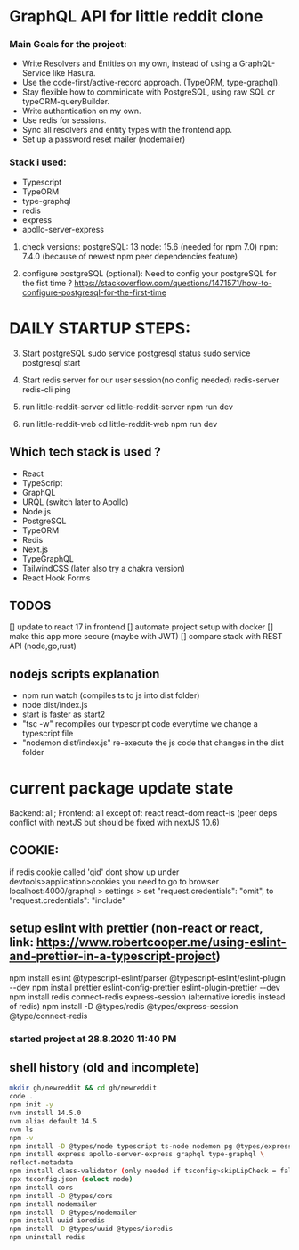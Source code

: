 # GraphQL API for little reddit clone

### Main Goals for the project:

- Write Resolvers and Entities on my own, instead of using a GraphQL-Service like Hasura.
- Use the code-first/active-record approach. (TypeORM, type-graphql).
- Stay flexible how to comminicate with PostgreSQL, using raw SQL or typeORM-queryBuilder. 
- Write authentication on my own.
- Use redis for sessions.
- Sync all resolvers and entity types with the frontend app.
- Set up a password reset mailer (nodemailer)


### Stack i used: 

- Typescript
- TypeORM
- type-graphql
- redis
- express
- apollo-server-express

1. check versions:
postgreSQL: 13 
node: 15.6   (needed for npm 7.0)
npm: 7.4.0   (because of newest npm peer dependencies feature)

2. configure postgreSQL (optional):
Need to config your postgreSQL for the fist time ?
https://stackoverflow.com/questions/1471571/how-to-configure-postgresql-for-the-first-time

# DAILY STARTUP STEPS:

3. Start postgreSQL
sudo service postgresql status
sudo service postgresql start

4. Start redis server for our user session(no config needed)
redis-server
redis-cli ping

5. run little-reddit-server
cd little-reddit-server
npm run dev

6. run little-reddit-web
cd little-reddit-web
npm run dev

## Which tech stack is used ?

- React
- TypeScript
- GraphQL
- URQL (switch later to Apollo)
- Node.js
- PostgreSQL
- TypeORM
- Redis
- Next.js
- TypeGraphQL
- TailwindCSS (later also try a chakra version)
- React Hook Forms

## TODOS

[] update to react 17 in frontend
[] automate project setup with docker
[] make this app more secure (maybe with JWT)
[] compare stack with REST API (node,go,rust)

## nodejs scripts explanation

- npm run watch (compiles ts to js into dist folder)
- node dist/index.js
- start is faster as start2
- "tsc -w" recompiles our typescript code everytime we change a typescript file
- "nodemon dist/index.js" re-execute the js code that changes in the dist folder

# current package update state

Backend: all;
Frontend: all except of: react react-dom react-is (peer deps conflict with nextJS but should be fixed with nextJS 10.6)

## COOKIE:

 if redis cookie called 'qid' dont show up under devtools>application>cookies you need to go to browser localhost:4000/graphql > settings > set "request.credentials": "omit",  to "request.credentials": "include"

## setup eslint with prettier (non-react or react, link: <https://www.robertcooper.me/using-eslint-and-prettier-in-a-typescript-project>)

npm install eslint @typescript-eslint/parser @typescript-eslint/eslint-plugin --dev
npm install prettier eslint-config-prettier eslint-plugin-prettier --dev
npm install redis connect-redis express-session (alternative ioredis instead of redis)
npm install -D @types/redis @types/express-session @type/connect-redis

### started project at 28.8.2020 11:40 PM

## shell history (old and incomplete)

```bash
mkdir gh/newreddit && cd gh/newreddit
code .
npm init -y
nvm install 14.5.0
nvm alias default 14.5
nvm ls
npm -v
npm install -D @types/node typescript ts-node nodemon pg @types/express (alternative ts-node-dev instead of ts-node)
npm install express apollo-server-express graphql type-graphql \
reflect-metadata
npm install class-validator (only needed if tsconfig>skipLipCheck = false)
npx tsconfig.json (select node)
npm install cors
npm install -D @types/cors
npm install nodemailer
npm install -D @types/nodemailer
npm install uuid ioredis
npm install -D @types/uuid @types/ioredis
npm uninstall redis
```
